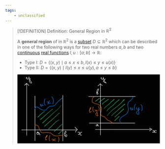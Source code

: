 ```yaml
---
tags:
    - unclassified
---
```



>[!DEFINITION] Definition: General Region in $\mathbb{R}^2$
>
>A **general region** of in $\mathbb{R}^2$ is a [subset](../Set%20Theory/Sets.md) $D\subseteq\mathbb{R}^2$ which can be described in one of the following ways for two real numbers $a,b$ and two [continuous](../Analysis/Real%20Analysis/Real%20Functions/Continuity.md) [real functions](../Analysis/Real%20Analysis/Functions%20of%20the%20Real%20Numbers.md) $l,u: [a;b] \to \mathbb{R}$:
>
>- Type I: $D = \{(x,y) \mid a\le x\le b, l(x) \le y \le u(x)\}$
>- Type II: $D = \{(x,y) \mid l(y) \le x \le u(y), a \le y \le b\}$
>
>![General Regions in 2D](res/General%20Regions%20in%202D.jpg)
>